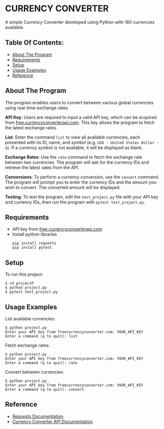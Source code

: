 # CURRENCY CONVERTER
A simple Currency Converter developed using Python with 180 currencies available. 

## Table Of Contents:
* [About The Program](#about-the-program)
* [Requirements](#requirements)
* [Setup](#setup)
* [Usage Examples](#usage-examples)
* [Reference](#reference)

## About The Program
The program enables users to convert between various global currencies using real-time exchange rates.

**API Key**: 
Users are required to input a valid API key, which can be acquired from [free.currencyconverterapi.com](https://free.currencyconverterapi.com/). This key allows the program to fetch the latest exchange rates.

**List**: 
Enter the command `list` to view all available currencies, each presented with its ID, name, and symbol (e.g. `USD - United States Dollar - $`). If a currency symbol is not available, it will be displayed as blank.

**Exchange Rates**:
Use the `rate` command to fetch the exchange rate between two currencies. The program will ask for the currency IDs and retrieve the latest rates from the API.

**Conversions**:
To perform a currency conversion, use the `convert` command. The program will prompt you to enter the currency IDs and the amount you wish to convert. The converted amount will be displayed.

**Testing**:
To test the program, edit the `test_project.py` file with your API key and currency IDs, then run the program with `pytest test_project.py`.

## Requirements
- API key from [free.currencyconverterapi.com](https://free.currencyconverterapi.com/)
- Install python libraries
  ```
  pip install requests
  pip install pytest
  ```

## Setup
To run this project:

```
$ cd projectP
$ python project.py
$ pytest test_project.py
```

## Usage Examples
List available currencies:
```
$ python project.py
Enter your API key from freecurrencyconverter.com: YOUR_API_KEY
Enter a command (q to quit): list
```

Fetch exchange rates:
```
$ python project.py
Enter your API key from freecurrencyconverter.com: YOUR_API_KEY
Enter a command (q to quit): rate
``` 

Convert between currencies:
```
$ python project.py
Enter your API key from freecurrencyconverter.com: YOUR_API_KEY
Enter a command (q to quit): convert
```

## Reference
* [Requests Documentation](https://docs.python-requests.org/en/latest/).
* [Currency Converter API Documentation](https://free.currencyconverterapi.com/).
